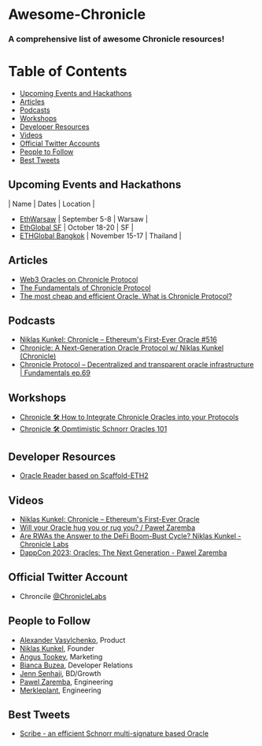 # Awesome-Chronicle

### A comprehensive list of awesome Chronicle resources! 


# Table of Contents
- [Upcoming Events and Hackathons](#upcoming-events-and-hackathons)
- [Articles](#articles)
- [Podcasts](#podcasts)
- [Workshops](#workshops)
- [Developer Resources](#developer-resources)
- [Videos](#videos)
- [Official Twitter Accounts](#official-twitter-accounts)
- [People to Follow](#people-to-follow)
- [Best Tweets](#best-tweets)


## Upcoming Events and Hackathons
| Name | Dates | Location | 

- [EthWarsaw](https://www.ethwarsaw.dev/) | September 5-8 | Warsaw |
- [EthGlobal SF](https://ethglobal.com/events/sanfrancisco2024) | October 18-20 | SF |
- [ETHGlobal Bangkok](https://ethglobal.com/events/bangkok) | November 15-17 | Thailand |

## Articles
- [Web3 Oracles on Chronicle Protocol]()
- [The Fundamentals of Chronicle Protocol](https://tokenterminal.com/resources/crypto-research/the-fundamentals-of-chronicle-protocol#abstract)
- [The most cheap and efficient Oracle. What is Chronicle Protocol?](https://hackenproof.com/blog/for-hackers/what-is-chronicle-protocol)



## Podcasts
- [ Niklas Kunkel: Chronicle – Ethereum's First-Ever Oracle #516 ](https://www.youtube.com/watch?v=Cd9d9TslucQ&list=PLHWmbk2F4kE8ZwD5vbjJJ6oNdip_bgrUC&index=2)
- [Chronicle: A Next-Generation Oracle Protocol w/ Niklas Kunkel (Chronicle)](https://www.youtube.com/watch?v=3UB52b6FPc0&list=PLHWmbk2F4kE8ZwD5vbjJJ6oNdip_bgrUC&index=3)
- [Chronicle Protocol – Decentralized and transparent oracle infrastructure | Fundamentals ep.69 ](https://www.youtube.com/watch?v=eyFJ9tz8M6s&list=PLHWmbk2F4kE8ZwD5vbjJJ6oNdip_bgrUC&index=1)


## Workshops
- [Chronicle 🛠️ How to Integrate Chronicle Oracles into your Protocols](https://www.youtube.com/watch?v=1O1yScb6KDk)
- [Chronicle 🛠️ Opmtimistic Schnorr Oracles 101](https://www.youtube.com/watch?v=IzYU6_Cp5-Y)


## Developer Resources
- [Oracle Reader based on Scaffold-ETH2](https://github.com/chronicleprotocol/scaffold-oracle-reader)


## Videos
- [Niklas Kunkel: Chronicle – Ethereum's First-Ever Oracle](https://www.youtube.com/watch?v=Cd9d9TslucQ&t=842s)
- [Will your Oracle hug you or rug you? / Paweł Zaremba](https://www.youtube.com/watch?v=dCGz7GwCXgE)
- [Are RWAs the Answer to the DeFi Boom-Bust Cycle? Niklas Kunkel - Chronicle Labs ](https://www.youtube.com/watch?v=MLu0F3lW_UI&list=PLHWmbk2F4kE-H54fXRpii0UphKeqZgIW3&index=2)
- [DappCon 2023: Oracles: The Next Generation - Pawel Zaremba](https://www.youtube.com/watch?v=8K7CWrxRk80&list=PLHWmbk2F4kE-H54fXRpii0UphKeqZgIW3&index=4)


## Official Twitter Account
- Chroncile [@ChronicleLabs](https://x.com/ChronicleLabs)

## People to Follow

   - [Alexander Vasylchenko](https://x.com/AlexanderVasyl), Product
   - [Niklas Kunkel](https://x.com/nomos_paradox), Founder
   - [Angus Tookey](https://x.com/AngusTookey), Marketing
   - [Bianca Buzea](https://x.com/buzea200), Developer Relations
   - [Jenn Senhaji](https://x.com/jensenhaji), BD/Growth
   - [Pawel Zaremba](https://x.com/teghnet), Engineering
   - [Merkleplant](https://x.com/merkleplant_eth), Engineering

## Best Tweets
- [Scribe - an efficient Schnorr multi-signature based Oracle](https://x.com/merkleplant_eth/status/1693652385980379593)

